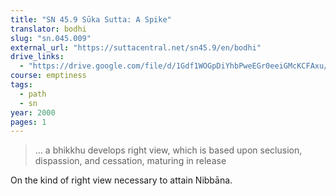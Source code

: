 ```yaml
---
title: "SN 45.9 Sūka Sutta: A Spike"
translator: bodhi
slug: "sn.045.009"
external_url: "https://suttacentral.net/sn45.9/en/bodhi"
drive_links:
  - "https://drive.google.com/file/d/1Gdf1WOGpDiYhbPweEGr0eeiGMcKCFAxu/view?usp=drivesdk"
course: emptiness
tags:
  - path
  - sn
year: 2000
pages: 1
---
```


> … a bhikkhu develops right view, which is based upon seclusion, dispassion, and cessation, maturing in release

On the kind of right view necessary to attain Nibbāna.
